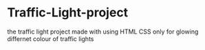# Traffic-Light-project
the traffic light project made with using HTML CSS only for glowing differnet colour of traffic lights 
